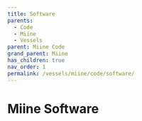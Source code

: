```yaml
---
title: Software
parents:
  - Code
  - Miine
  - Vessels
parent: Miine Code
grand_parent: Miine
has_children: true
nav_order: 1
permalink: /vessels/miine/code/software/
---
```


# Miine Software
